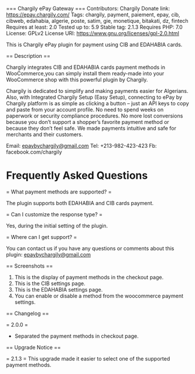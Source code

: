 
=== Chargily ePay Gateway === 
Contributors: Chargily 
Donate link: https://epay.chargily.com/ 
Tags: chargily, payment, paiement, epay, cib, cibweb, edahabia, algerie, poste, satim, gie, monetique, bitakati, dz, fintech 
Requires at least: 2.0
Tested up to: 5.9
Stable tag: 2.1.3
Requires PHP: 7.0 
License: GPLv2 
License URI: https://www.gnu.org/licenses/gpl-2.0.html 
 
This is Chargily ePay plugin for payment using CIB and EDAHABIA cards. 
 
== Description ==
 
Chargily integrates CIB and EDAHABIA cards payment methods in WooCommerce,you can simply install them ready-made into your WooCommerce shop with this powerful plugin by Chargily. 

Chargily is dedicated to simplify and making payments easier for Algerians. Also, with Integrated Chargily Setup (Easy Setup), connecting to ePay by Chargily platform is as simple as clicking a button – just an API keys to copy and paste from your account profile. No need to spend weeks on paperwork or security compliance procedures. 
No more lost conversions because you don’t support a shopper’s favorite payment method or because they don’t feel safe. We made payments intuitive and safe for merchants and their customers.

Email: epaybychargily@gmail.com 
Tel: +213-982-423-423 
Fb: facebook.com/chargily

# Frequently Asked Questions 
 
= What payment methods are supported? = 
 
The plugin supports both EDAHABIA and CIB cards payment. 
 
= Can I customize the response type? = 
 
Yes, during the initial setting of the plugin. 
 
= Where can I get support? = 
 
You can contact us if you have any questions or comments about this plugin: epaybychargily@gmail.com
 
== Screenshots == 
 
1. This is the display of payment methods in the checkout page. 
2. This is the CIB settings page. 
3. This is the EDAHABIA settings page. 
4. You can enable or disable a method from the woocommerce payment settings. 
 
== Changelog == 
 
= 2.0.0 = 
* Separated the payment methods in checkout page. 
 
== Upgrade Notice == 
 
= 2.1.3 = 
This upgrade made it easier to select one of the supported payment methods.
